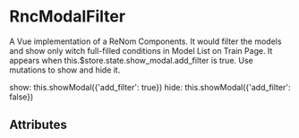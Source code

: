 # RncModalFilter

A Vue implementation of a ReNom Components.
It would filter the models and show only witch full-filled conditions in
Model List on Train Page.
It appears when this.$store.state.show_modal.add_filter is true.
Use mutations to show and hide it.

show:  this.showModal({'add_filter': true})
hide:  this.showModal({'add_filter': false})


## Attributes
